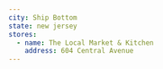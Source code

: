 ```yaml
---
city: Ship Bottom
state: new jersey
stores:
  - name: The Local Market & Kitchen
    address: 604 Central Avenue
---
```

